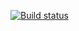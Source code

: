 [![Build status](https://ci.appveyor.com/api/projects/status/f3b8dlm05ilv44s0?svg=true)](https://ci.appveyor.com/project/Anastasiyaa18/patterns-1)
